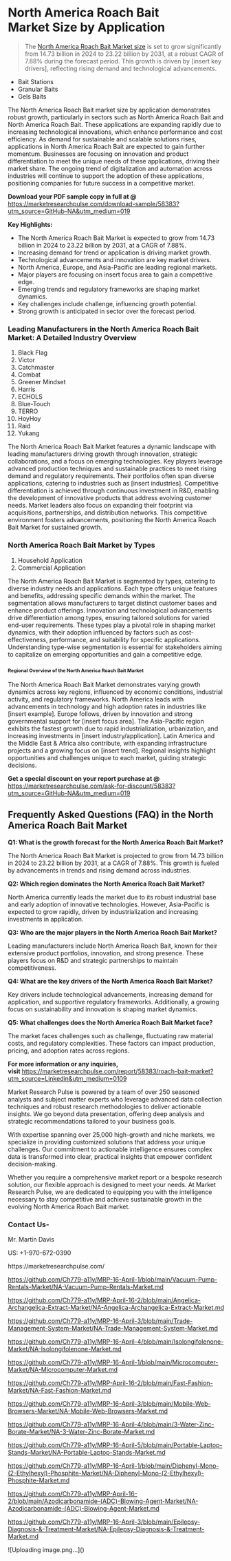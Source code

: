 <h1>North America Roach Bait Market&nbsp;Size by Application</h1><blockquote><p>The <a href="https://marketresearchpulse.com/download-sample/58383?utm_source=GitHub-NA&amp;utm_medium=019">North America Roach Bait Market size</a> is set to grow significantly from 14.73 billion in 2024 to 23.22 billion by 2031, at a robust CAGR of 7.88% during the forecast period. This growth is driven by [insert key drivers], reflecting rising demand and technological advancements.</p></blockquote><ul><li>Bait Stations <li> Granular Baits <li> Gels Baits</li></ul><p>The North America Roach Bait market size by application demonstrates robust growth, particularly in sectors such as North America Roach Bait and North America Roach Bait. These applications are expanding rapidly due to increasing technological innovations, which enhance performance and cost efficiency. As demand for sustainable and scalable solutions rises, applications in North America Roach Bait are expected to gain further momentum. Businesses are focusing on innovation and product differentiation to meet the unique needs of these applications, driving their market share. The ongoing trend of digitalization and automation across industries will continue to support the adoption of these applications, positioning companies for future success in a competitive market.</p><p><strong>Download your PDF sample copy in full at @ </strong><a href="https://marketresearchpulse.com/download-sample/58383?utm_source=GitHub-NA&amp;utm_medium=019">https://marketresearchpulse.com/download-sample/58383?utm_source=GitHub-NA&amp;utm_medium=019</a></p><p><strong>Key Highlights: </strong></p><ul><li>The North America Roach Bait Market is expected to grow from 14.73 billion in 2024 to 23.22 billion by 2031, at a CAGR of 7.88%.</li><li>Increasing demand for trend or application is driving market growth.</li><li>Technological advancements and innovation are key market drivers.</li><li>North America, Europe, and Asia-Pacific are leading regional markets.</li><li>Major players are focusing on insert focus area to gain a competitive edge.</li><li>Emerging trends and regulatory frameworks are shaping market dynamics.</li><li>Key challenges include challenge, influencing growth potential.</li><li>Strong growth is anticipated in sector over the forecast period.</li></ul><h3>Leading Manufacturers in the North America Roach Bait Market: A Detailed Industry Overview</h3><ol><li>Black Flag</li><li>Victor</li><li>Catchmaster</li><li>Combat</li><li>Greener Mindset</li><li>Harris</li><li>ECHOLS</li><li>Blue-Touch</li><li>TERRO</li><li>HoyHoy</li><li>Raid</li><li>Yukang</li></ol><div class="flex max-w-full flex-col flex-grow"><div class="min-h-8 text-message flex w-full flex-col items-end gap-2 whitespace-normal break-words [.text-message+&amp;]:mt-5" dir="auto" data-message-author-role="assistant" data-message-id="fd8432e4-4910-450d-b182-61b7bfb0a01f" data-message-model-slug="gpt-4o"><div class="flex w-full flex-col gap-1 empty:hidden first:pt-[3px]"><div class="markdown prose w-full break-words dark:prose-invert light"><p>The North America Roach Bait Market features a dynamic landscape with leading manufacturers driving growth through innovation, strategic collaborations, and a focus on emerging technologies. Key players leverage advanced production techniques and sustainable practices to meet rising demand and regulatory requirements. Their portfolios often span diverse applications, catering to industries such as [insert industries]. Competitive differentiation is achieved through continuous investment in R&amp;D, enabling the development of innovative products that address evolving customer needs. Market leaders also focus on expanding their footprint via acquisitions, partnerships, and distribution networks. This competitive environment fosters advancements, positioning the North America Roach Bait Market for sustained growth.</p></div></div></div></div><h3>North America Roach Bait Market by Types</h3><ol><li>Household Application <li> Commercial Application</li></ol><div class="flex max-w-full flex-col flex-grow"><div class="min-h-8 text-message flex w-full flex-col items-end gap-2 whitespace-normal break-words [.text-message+&amp;]:mt-5" dir="auto" data-message-author-role="assistant" data-message-id="084470be-0bb7-4664-bddf-5156b4f41249" data-message-model-slug="gpt-4o-mini"><div class="flex w-full flex-col gap-1 empty:hidden first:pt-[3px]"><div class="markdown prose w-full break-words dark:prose-invert light"><p>The North America Roach Bait Market is segmented by types, catering to diverse industry needs and applications. Each type offers unique features and benefits, addressing specific demands within the market. The segmentation allows manufacturers to target distinct customer bases and enhance product offerings. Innovation and technological advancements drive differentiation among types, ensuring tailored solutions for varied end-user requirements. These types play a pivotal role in shaping market dynamics, with their adoption influenced by factors such as cost-effectiveness, performance, and suitability for specific applications. Understanding type-wise segmentation is essential for stakeholders aiming to capitalize on emerging opportunities and gain a competitive edge.</p></div></div></div></div><h3><span style="font-size: 11px;">Regional Overview of the North America Roach Bait Market</span></h3><div class="flex max-w-full flex-col flex-grow"><div class="min-h-8 text-message flex w-full flex-col items-end gap-2 whitespace-normal break-words [.text-message+&amp;]:mt-5" dir="auto" data-message-author-role="assistant" data-message-id="e9038762-ce64-4e30-91c9-9bd413514231" data-message-model-slug="gpt-4o-mini"><div class="flex w-full flex-col gap-1 empty:hidden first:pt-[3px]"><div class="markdown prose w-full break-words dark:prose-invert light"><p>The North America Roach Bait Market demonstrates varying growth dynamics across key regions, influenced by economic conditions, industrial activity, and regulatory frameworks. North America leads with advancements in technology and high adoption rates in industries like [insert example]. Europe follows, driven by innovation and strong governmental support for [insert focus area]. The Asia-Pacific region exhibits the fastest growth due to rapid industrialization, urbanization, and increasing investments in [insert industry/application]. Latin America and the Middle East &amp; Africa also contribute, with expanding infrastructure projects and a growing focus on [insert trend]. Regional insights highlight opportunities and challenges unique to each market, guiding strategic decisions.</p></div></div></div></div><p><strong>Get a special discount on your report purchase at @ </strong><a href="https://marketresearchpulse.com/ask-for-discount/58383?utm_source=GitHub-NA&amp;utm_medium=019">https://marketresearchpulse.com/ask-for-discount/58383?utm_source=GitHub-NA&amp;utm_medium=019</a></p><h2>Frequently Asked Questions (FAQ) in the North America Roach Bait Market</h2><p><strong>Q1: What is the growth forecast for the North America Roach Bait Market?</strong></p><p>The North America Roach Bait Market is projected to grow from 14.73 billion in 2024 to 23.22 billion by 2031, at a CAGR of 7.88%. This growth is fueled by advancements in trends and rising demand across industries.</p><p><strong>Q2: Which region dominates the North America Roach Bait Market?</strong></p><p>North America currently leads the market due to its robust industrial base and early adoption of innovative technologies. However, Asia-Pacific is expected to grow rapidly, driven by industrialization and increasing investments in application.</p><p><strong>Q3: Who are the major players in the North America Roach Bait Market?</strong></p><p>Leading manufacturers include North America Roach Bait, known for their extensive product portfolios, innovation, and strong presence. These players focus on R&amp;D and strategic partnerships to maintain competitiveness.</p><p><strong>Q4: What are the key drivers of the North America Roach Bait Market?</strong></p><p>Key drivers include technological advancements, increasing demand for application, and supportive regulatory frameworks. Additionally, a growing focus on sustainability and innovation is shaping market dynamics.</p><p><strong>Q5: What challenges does the North America Roach Bait Market face?</strong></p><p>The market faces challenges such as challenge, fluctuating raw material costs, and regulatory complexities. These factors can impact production, pricing, and adoption rates across regions.</p><p><strong>For more information or any inquiries, visit&nbsp;</strong><a href="https://marketresearchpulse.com/report/58383/roach-bait-market?utm_source=Linkedin&utm_medium=0109">https://marketresearchpulse.com/report/58383/roach-bait-market?utm_source=Linkedin&utm_medium=0109</a></p><p>Market Research Pulse is powered by a team of over 250 seasoned analysts and subject matter experts who leverage advanced data collection techniques and robust research methodologies to deliver actionable insights. We go beyond data presentation, offering deep analysis and strategic recommendations tailored to your business goals.</p><p>With expertise spanning over 25,000 high-growth and niche markets, we specialize in providing customized solutions that address your unique challenges. Our commitment to actionable intelligence ensures complex data is transformed into clear, practical insights that empower confident decision-making.</p><p>Whether you require a comprehensive market report or a bespoke research solution, our flexible approach is designed to meet your needs. At Market Research Pulse, we are dedicated to equipping you with the intelligence necessary to stay competitive and achieve sustainable growth in the evolving North America Roach Bait market.</p><h3><strong>Contact Us-</strong></h3><p>Mr. Martin Davis</p><p>US: +1-970-672-0390</p><p>https://marketresearchpulse.com/</p><p><a href="https://github.com/Ch779-a11y/MRP-16-April-1/blob/main/Vacuum-Pump-Rentals-Market/NA-Vacuum-Pump-Rentals-Market.md">https://github.com/Ch779-a11y/MRP-16-April-1/blob/main/Vacuum-Pump-Rentals-Market/NA-Vacuum-Pump-Rentals-Market.md</a></p><p><a href="https://github.com/Ch779-a11y/MRP-April-16-2/blob/main/Angelica-Archangelica-Extract-Market/NA-Angelica-Archangelica-Extract-Market.md">https://github.com/Ch779-a11y/MRP-April-16-2/blob/main/Angelica-Archangelica-Extract-Market/NA-Angelica-Archangelica-Extract-Market.md</a></p><p><a href="https://github.com/Ch779-a11y/MRP-16-April-3/blob/main/Trade-Management-System-Market/NA-Trade-Management-System-Market.md">https://github.com/Ch779-a11y/MRP-16-April-3/blob/main/Trade-Management-System-Market/NA-Trade-Management-System-Market.md</a></p><p><a href="https://github.com/Ch779-a11y/MRP-16-April-4/blob/main/Isolongifolenone-Market/NA-Isolongifolenone-Market.md">https://github.com/Ch779-a11y/MRP-16-April-4/blob/main/Isolongifolenone-Market/NA-Isolongifolenone-Market.md</a></p><p><a href="https://github.com/Ch779-a11y/MRP-16-April-1/blob/main/Microcomputer-Market/NA-Microcomputer-Market.md">https://github.com/Ch779-a11y/MRP-16-April-1/blob/main/Microcomputer-Market/NA-Microcomputer-Market.md</a></p><p><a href="https://github.com/Ch779-a11y/MRP-April-16-2/blob/main/Fast-Fashion-Market/NA-Fast-Fashion-Market.md">https://github.com/Ch779-a11y/MRP-April-16-2/blob/main/Fast-Fashion-Market/NA-Fast-Fashion-Market.md</a></p><p><a href="https://github.com/Ch779-a11y/MRP-16-April-3/blob/main/Mobile-Web-Browsers-Market/NA-Mobile-Web-Browsers-Market.md">https://github.com/Ch779-a11y/MRP-16-April-3/blob/main/Mobile-Web-Browsers-Market/NA-Mobile-Web-Browsers-Market.md</a></p><p><a href="https://github.com/Ch779-a11y/MRP-16-April-4/blob/main/3-Water-Zinc-Borate-Market/NA-3-Water-Zinc-Borate-Market.md">https://github.com/Ch779-a11y/MRP-16-April-4/blob/main/3-Water-Zinc-Borate-Market/NA-3-Water-Zinc-Borate-Market.md</a></p><p><a href="https://github.com/Ch779-a11y/MRP-16-April-5/blob/main/Portable-Laptop-Stands-Market/NA-Portable-Laptop-Stands-Market.md">https://github.com/Ch779-a11y/MRP-16-April-5/blob/main/Portable-Laptop-Stands-Market/NA-Portable-Laptop-Stands-Market.md</a></p><p><a href="https://github.com/Ch779-a11y/MRP-16-April-1/blob/main/Diphenyl-Mono-(2-Ethylhexyl)-Phosphite-Market/NA-Diphenyl-Mono-(2-Ethylhexyl)-Phosphite-Market.md">https://github.com/Ch779-a11y/MRP-16-April-1/blob/main/Diphenyl-Mono-(2-Ethylhexyl)-Phosphite-Market/NA-Diphenyl-Mono-(2-Ethylhexyl)-Phosphite-Market.md</a></p><p><a href="https://github.com/Ch779-a11y/MRP-April-16-2/blob/main/Azodicarbonamide-(ADC)-Blowing-Agent-Market/NA-Azodicarbonamide-(ADC)-Blowing-Agent-Market.md">https://github.com/Ch779-a11y/MRP-April-16-2/blob/main/Azodicarbonamide-(ADC)-Blowing-Agent-Market/NA-Azodicarbonamide-(ADC)-Blowing-Agent-Market.md</a></p><p><a href="https://github.com/Ch779-a11y/MRP-16-April-3/blob/main/Epilepsy-Diagnosis-&-Treatment-Market/NA-Epilepsy-Diagnosis-&-Treatment-Market.md">https://github.com/Ch779-a11y/MRP-16-April-3/blob/main/Epilepsy-Diagnosis-&-Treatment-Market/NA-Epilepsy-Diagnosis-&-Treatment-Market.md</a></p>
![Uploading image.png…]()
